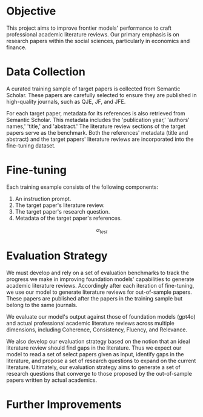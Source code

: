 # Objective
This project aims to improve frontier models' performance to craft professional academic literature reviews. Our primary emphasis is on research papers within the social sciences, particularly in economics and finance.

# Data Collection
A curated training sample of target papers is collected from Semantic Scholar. These papers are carefully selected to ensure they are published in high-quality journals, such as QJE, JF, and JFE.

For each target paper, metadata for its references is also retrieved from Semantic Scholar. This metadata includes the 'publication year,' 'authors' names,' 'title,' and 'abstract.' The literature review sections of the target papers serve as the benchmark. Both the references' metadata (title and abstract) and the target papers' literature reviews are incorporated into the fine-tuning dataset.

# Fine-tuning 
Each training example consists of the following components:

1. An instruction prompt.
2. The target paper's literature review.
3. The target paper's research question.
4. Metadata of the target paper's references.

$$\alpha_{test}$$


# Evaluation Strategy
We must develop and rely on a set of evaluation benchmarks to track the progress we make in improving foundation models' capabilities to generate academic literature reviews. Accordingly after each iteration of fine-tuning, we use our model to generate literature reviews for out-of-sample papers. These papers are published after the papers in the training sample but belong to the same journals. 

We evaluate our model's output against those of foundation models (gpt4o) and actual professional academic literature reviews across multiple dimensions, including Coherence, Consistency, Fluency, and Relevance. 

We also develop our evaluation strategy based on the notion that an ideal literature review should find gaps in the literature. Thus we expect our model to read a set of select papers given as input, identify gaps in the literature, and propose a set of research questions to expand on the current literature. Ultimately, our evaluation strategy aims to generate a set of research questions that converge to those proposed by the out-of-sample papers written by actual academics. 

# Further Improvements
